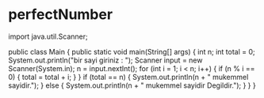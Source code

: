 # perfectNumber
import java.util.Scanner;

public class Main {
    public static void main(String[] args) {
        int n;
        int total = 0;
        System.out.println("bir sayi giriniz : ");
        Scanner input = new Scanner(System.in);
        n = input.nextInt();
        for (int i = 1; i < n; i++) {
            if (n % i == 0) {
                total = total + i;
            }
        }
        if (total == n) {
            System.out.println(n + " mukemmel sayidir.");
        } else {
            System.out.println(n + " mukemmel sayidir Degildir.");
        }
    }
}
